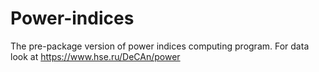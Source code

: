 # Power-indices

The pre-package version of power indices computing program. For data look at https://www.hse.ru/DeCAn/power 

